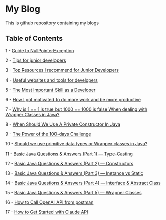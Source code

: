 # My Blog
This is github repository containing my blogs

## Table of Contents

1 - [Guide to NullPointerException](blogs/guide-to-npe.md)

2 - [Tips for junior developers](blogs/surviving-as-developer.md)

3 - [Top Resources I recommend for Junior Developers](blogs/top-resources.md)

4 - [Useful websites and tools for developers](blogs/websites-for-developers.md)

5 - [The Most Important Skill as a Developer](blogs/important-skill-for-developers.md)

6 - [How I got motivated to do more work and be more productive](blogs/productivity-techniques.md)

7 - [Why is 1 == 1 is true but 1000 == 1000 is false When dealing with Wrapper Classes in Java?](blogs/integer-cache-and-wrapper-classes.md)

8 - [When Should We Use A Private Constructor In Java](blogs/private-constructor.md)

9 - [The Power of the 100-days Challenge](blogs/power-of-100-days-challenge.md)

10 - [Should we use primitive data types or Wrapper classes in Java?](blogs/primitive-vs-wrapper.md)

11 - [Basic Java Questions & Answers (Part 1) — Type-Casting](blogs/java-part-1-type-casting.md)

12 - [Basic Java Questions & Answers (Part 2) — Constructors](blogs/java-part-2-constructors.md)

13 - [Basic Java Questions & Answers (Part 3) — Instance vs Static](blogs/java-part-3-instance-vs-static.md)

14 - [Basic Java Questions & Answers (Part 4) — Interface & Abstract Class](blogs/java-part-4-interface-vs-abstract.md)

15 - [Basic Java Questions & Answers (Part 5) — Wrapper Classes](blogs/java-part-5-wrapper-classes.md)

16 - [How to Call OpenAI API from postman](blogs/call-openai-api-from-postman.md)

17 - [How to Get Started with Claude API](blogs/getting-started-with-claude-api.md)

